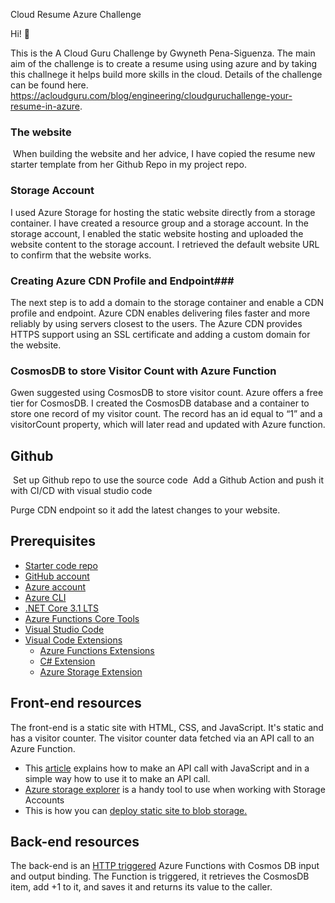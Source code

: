 Cloud Resume Azure Challenge

Hi! 👋  

This is the A Cloud Guru Challenge by Gwyneth Pena-Siguenza. The main aim of the challenge is to create a resume using using azure and by taking this challnege it helps build more skills in the cloud.  Details of the challenge can be found here. https://acloudguru.com/blog/engineering/cloudguruchallenge-your-resume-in-azure. 

### The website ###
​
When building the website and her advice, I have copied the resume new starter template from her Github Repo in my project repo.  
### Storage Account ###

I used Azure Storage for hosting the static website directly from a storage container. I have created a resource group and a storage account. In the storage account, I enabled the static website hosting and uploaded the website content to the storage account. I retrieved the default website URL to confirm that the website works. 

### Creating Azure CDN Profile and Endpoint###

The next step is to add a domain to the storage container and enable a CDN profile and endpoint. Azure CDN enables delivering files faster and more reliably by using servers closest to the users. The Azure CDN provides HTTPS support using an SSL certificate and adding a custom domain for the website.

### CosmosDB to store Visitor Count with Azure Function ###

Gwen suggested using CosmosDB to store visitor count. Azure offers a free tier for CosmosDB. I created the CosmosDB database and a container to store one record of my visitor count. The record has an id equal to “1” and a visitorCount property, which will later read and updated with Azure function.
## Github ## 
​
Set up Github repo to use the source code 
​
Add a Github Action and push it with CI/CD with visual studio code 

Purge CDN endpoint so it add the latest changes to your website. ​
## Prerequisites

- [Starter code repo](https://github.com/ACloudGuru-Resources/acg-project-azure-resume-starter)
- [GitHub account](https://github.com/join)
- [Azure account](https://azure.microsoft.com/en-us/free)
- [Azure CLI](https://docs.microsoft.com/en-us/cli/azure/install-azure-cli)
- [.NET Core 3.1 LTS](https://dotnet.microsoft.com/download/dotnet/3.1)
- [Azure Functions Core Tools](https://docs.microsoft.com/en-us/azure/azure-functions/functions-run-local?tabs=macos%2Ccsharp%2Cbash#install-the-azure-functions-core-tools)
- [Visual Studio Code](https://code.visualstudio.com)
- [Visual Code Extensions](https://code.visualstudio.com/docs/introvideos/extend)
  - [Azure Functions Extensions](https://marketplace.visualstudio.com/items?itemName=ms-azuretools.vscode-azurefunctions)
  - [C# Extension](https://marketplace.visualstudio.com/items?itemName=ms-dotnettools.csharp)
  - [Azure Storage Extension](https://marketplace.visualstudio.com/items?itemName=ms-azuretools.vscode-azurestorage)

## Front-end resources

The front-end is a static site with HTML, CSS, and JavaScript. It's static and has a visitor counter. The visitor counter data fetched via an API call to an Azure Function.

- This [article](https://www.digitalocean.com/community/tutorials/how-to-use-the-javascript-fetch-api-to-get-data) explains how to make an API call with JavaScript and in a simple way how to use it to make an API call.
- [Azure storage explorer](https://azure.microsoft.com/en-us/features/storage-explorer/) is a handy tool to use when working with Storage Accounts
- This is how you can [deploy static site to blob storage.](https://docs.microsoft.com/en-us/azure/storage/blobs/storage-blob-static-website-host)
  
## Back-end resources

The back-end is an [HTTP triggered](https://docs.microsoft.com/en-us/azure/azure-functions/functions-bindings-http-webhook-trigger?tabs=csharp) Azure Functions with Cosmos DB input and output binding. The Function is triggered, it retrieves the CosmosDB item, add +1 to it, and saves it and returns its value to the caller.